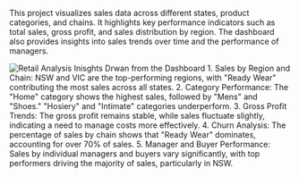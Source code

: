 This project visualizes sales data across different states, product categories, and chains. It highlights key performance indicators such as total sales, gross profit, and sales distribution by region. The dashboard also provides insights into sales trends over time and the performance of managers.

![Retail Analysis](https://github.com/user-attachments/assets/ecff63e4-e30a-4d18-a2f2-f40b2999e553)
Inisghts Drwan from the Dashboard
    1. Sales by Region and Chain: NSW and VIC are the top-performing regions, with "Ready Wear" contributing the most sales across all states.
    2. Category Performance: The "Home" category shows the highest sales, followed by "Mens" and "Shoes." "Hosiery" and "Intimate" categories underperform.
    3. Gross Profit Trends: The gross profit remains stable, while sales fluctuate slightly, indicating a need to manage costs more effectively.
    4. Churn Analysis: The percentage of sales by chain shows that "Ready Wear" dominates, accounting for over 70% of sales.
    5. Manager and Buyer Performance: Sales by individual managers and buyers vary significantly, with top performers driving the majority of sales, particularly in NSW.
